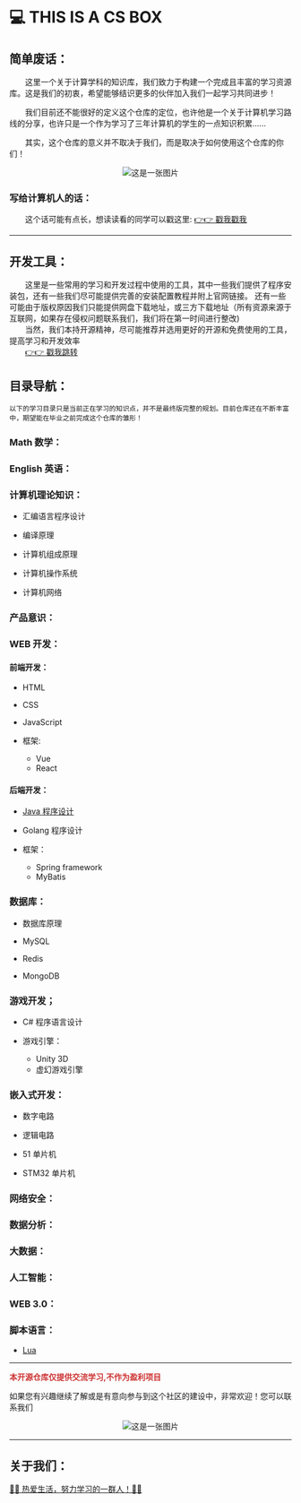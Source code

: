 # 💻 THIS IS A CS BOX 

## 简单废话：

<p>&emsp;&emsp;这里一个关于计算学科的知识库，我们致力于构建一个完成且丰富的学习资源库。这是我们的初衷，希望能够结识更多的伙伴加入我们一起学习共同进步！</p>

<p>&emsp;&emsp;我们目前还不能很好的定义这个仓库的定位，也许他是一个关于计算机学习路线的分享，也许只是一个作为学习了三年计算机的学生的一点知识积累......</p>

<p>&emsp;&emsp;其实，这个仓库的意义并不取决于我们，而是取决于如何使用这个仓库的你们！</p>

<div align=center >

![这是一张图片](./img/img01.jpg)

</div>

### 写给计算机人的话：

&emsp;&emsp;这个话可能有点长，想读读看的同学可以戳这里: [👉👉 戳我戳我](./content/letter/firstLetter.md) 

<hr/>

## 开发工具：

&emsp;&emsp;这里是一些常用的学习和开发过程中使用的工具，其中一些我们提供了程序安装包，还有一些我们尽可能提供完善的安装配置教程并附上官网链接。
还有一些可能由于版权原因我们只能提供网盘下载地址，或三方下载地址（所有资源来源于互联网，如果存在侵权问题联系我们，我们将在第一时间进行整改)<br/>
&emsp;&emsp;当然，我们本持开源精神，尽可能推荐并选用更好的开源和免费使用的工具，提高学习和开发效率</br>
&emsp;&emsp;[👉👉 戳我跳转](./tools/toolList.md)

## 目录导航：

    以下的学习目录只是当前正在学习的知识点，并不是最终版完整的规划。目前仓库还在不断丰富中，期望能在毕业之前完成这个仓库的雏形！

### Math 数学：

### English 英语：

### 计算机理论知识：

- 汇编语言程序设计

- 编译原理

- 计算机组成原理

- 计算机操作系统

- 计算机网络

### 产品意识：

### WEB 开发：

#### 前端开发：

- HTML
- CSS
- JavaScript

- 框架:
    - Vue
    - React

#### 后端开发：

- [Java 程序设计](./content/WEB%20开发/后端开发/Java程序设计/README.md)  

- Golang 程序设计

- 框架：
    - Spring framework
    - MyBatis

### 数据库：

- 数据库原理

- MySQL

- Redis

- MongoDB

### 游戏开发；

- C# 程序语言设计
  
- 游戏引擎：
  - Unity 3D
  - 虚幻游戏引擎

### 嵌入式开发：

- 数字电路

- 逻辑电路

- 51 单片机

- STM32 单片机

### 网络安全：

### 数据分析：

### 大数据：

### 人工智能：

### WEB 3.0：

### 脚本语言：

- [Lua]()

<hr/>

<b><font color='#CD3333'>本开源仓库仅提供交流学习,不作为盈利项目</font></b>

<p>如果您有兴趣继续了解或是有意向参与到这个社区的建设中，非常欢迎！您可以联系我们</p>


<div align=center >

![这是一张图片](./img/img02.gif)

</div>


<hr/>


## 关于我们：

[👻👻 热爱生活，努力学习的一群人！👻👻](about/aboutUs.md)

